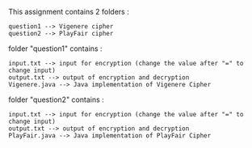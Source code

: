 This assignment contains 2 folders :

    question1 --> Vigenere cipher
    question2 --> PlayFair cipher

folder "question1" contains :

    input.txt --> input for encryption (change the value after "=" to change input)
    output.txt --> output of encryption and decryption
    Vigenere.java --> Java implementation of Vigenere Cipher

folder "question2" contains :

    input.txt --> input for encryption (change the value after "=" to change input)
    output.txt --> output of encryption and decryption
    PlayFair.java --> Java implementation of PlayFair Cipher
